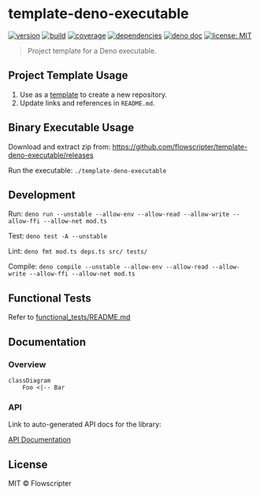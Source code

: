 # template-deno-executable

[![version](https://img.shields.io/github/v/release/flowscripter/template-deno-executable?sort=semver)](https://github.com/flowscripter/template-deno-executable/releases)
[![build](https://img.shields.io/github/actions/workflow/status/flowscripter/template-deno-executable/release-deno-executable.yml)](https://github.com/flowscripter/template-deno-executable/actions/workflows/release-deno-executable.yml)
[![coverage](https://codecov.io/gh/flowscripter/template-deno-executable/branch/main/graph/badge.svg?token=EMFT2938ZF)](https://codecov.io/gh/flowscripter/template-deno-executable)
[![dependencies](https://img.shields.io/endpoint?url=https%3A%2F%2Fdeno-visualizer.danopia.net%2Fshields%2Fupdates%2Fhttps%2Fraw.githubusercontent.com%2Fflowscripter%2Ftemplate-deno-executable%2Fmain%2Fmod.ts)](https://github.com/flowscripter/template-deno-executable/blob/main/deps.ts)
[![deno doc](https://doc.deno.land/badge.svg)](https://doc.deno.land/https/raw.githubusercontent.com/flowscripter/template-deno-executable/main/mod.ts)
[![license: MIT](https://img.shields.io/github/license/flowscripter/template-deno-executable)](https://github.com/flowscripter/template-deno-executable/blob/main/LICENSE)

> Project template for a Deno executable.

## Project Template Usage

1. Use as a
   [template](https://docs.github.com/en/github/creating-cloning-and-archiving-repositories/creating-a-repository-from-a-template)
   to create a new repository.
2. Update links and references in `README.md`.

## Binary Executable Usage

Download and extract zip from: https://github.com/flowscripter/template-deno-executable/releases

Run the executable: `./template-deno-executable`

## Development

Run: `deno run --unstable --allow-env --allow-read --allow-write --allow-ffi --allow-net mod.ts`

Test: `deno test -A --unstable`

Lint: `deno fmt mod.ts deps.ts src/ tests/`

Compile: `deno compile --unstable --allow-env --allow-read --allow-write --allow-ffi --allow-net mod.ts`

## Functional Tests

Refer to [functional_tests/README.md](functional_tests/README.md)

## Documentation

### Overview

```mermaid
classDiagram
    Foo <|-- Bar
```

### API

Link to auto-generated API docs for the library:

[API Documentation](https://doc.deno.land/https/raw.githubusercontent.com/flowscripter/template-deno-executable/main/mod.ts)

## License

MIT © Flowscripter
